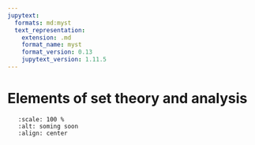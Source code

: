 ```yaml
---
jupytext:
  formats: md:myst
  text_representation:
    extension: .md
    format_name: myst
    format_version: 0.13
    jupytext_version: 1.11.5
---
```


# Elements of set theory and analysis

```{image} _static/img/coming_soon.png
   :scale: 100 %
   :alt: soming soon
   :align: center
```


<!-- Start with note on computing from
lecture_4.pdf -->

<!-- Need to select material -->